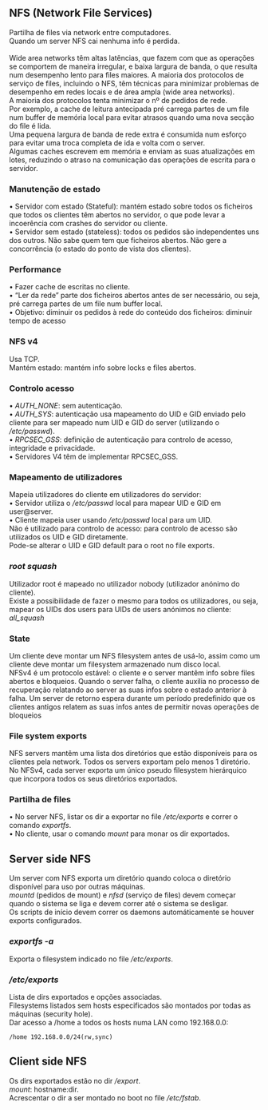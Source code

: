## NFS (Network File Services)
Partilha de files via network entre computadores.
<br />
Quando um server NFS cai nenhuma info é perdida.
<br /> <br />
Wide area networks têm altas latências, que fazem com que as operações se comportem de maneira irregular, e baixa largura de banda, o que resulta num desempenho lento para files maiores. A maioria dos protocolos de serviço de files, incluindo o NFS, têm técnicas para minimizar problemas de desempenho em redes locais e de área ampla (wide area networks).
<br />
A maioria dos protocolos tenta minimizar o nº de pedidos de rede.
<br />
Por exemplo, a cache de leitura antecipada pré carrega partes de um file num buffer de memória local para evitar atrasos quando uma nova secção do file é lida.
<br />
Uma pequena largura de banda de rede extra é consumida num esforço para evitar uma troca completa de ida e volta com o server.
<br />
Algumas caches escrevem em memória e enviam as suas atualizações em lotes, reduzindo o atraso na comunicação das operações de escrita para o servidor.

### Manutenção de estado
• Servidor com estado (Stateful): mantém estado sobre todos os ficheiros que todos os clientes têm abertos no servidor, o que pode levar a incoerência com crashes do servidor ou cliente. <br />
• Servidor sem estado (stateless): todos os pedidos são independentes uns dos outros. Não sabe quem tem que ficheiros abertos. Não gere a concorrência (o estado do ponto de vista dos clientes).

### Performance
• Fazer cache de escritas no cliente. <br />
• “Ler da rede” parte dos ficheiros abertos antes de ser necessário, ou seja, pré carrega partes de um file num buffer local. <br />
• Objetivo: diminuir os pedidos à rede do conteúdo dos ficheiros: diminuir tempo de acesso

### NFS v4
Usa TCP.
<br />
Mantém estado: mantém info sobre locks e files abertos.

### Controlo acesso
• *AUTH_NONE*: sem autenticação. <br />
• *AUTH_SYS*: autenticação usa mapeamento do UID e GID enviado pelo cliente para ser mapeado num UID e GID do server (utilizando o */etc/passwd*). <br />
• *RPCSEC_GSS*: definição de autenticação para controlo de acesso, integridade e privacidade. <br />
• Servidores V4 têm de implementar RPCSEC_GSS. <br />

### Mapeamento de utilizadores
Mapeia utilizadores do cliente em utilizadores do servidor: <br />
• Servidor utiliza o */etc/passwd* local para mapear UID e GID em user@server. <br />
• Cliente mapeia user usando */etc/passwd* local para um UID. <br />
Não é utilizado para controlo de acesso: para controlo de acesso são utilizados os UID e GID diretamente.
<br />
Pode-se alterar o UID e GID default para o root no file exports.

### *root squash*
Utilizador root é mapeado no utilizador nobody (utilizador anónimo do cliente).
<br />
Existe a possibilidade de fazer o mesmo para todos os
utilizadores, ou seja, mapear os UIDs dos users para UIDs de users anónimos no cliente: *all_squash*

### State
Um cliente deve montar um NFS filesystem antes de usá-lo, assim como um cliente deve montar um filesystem armazenado num disco local.
<br />
NFSv4 é um protocolo estável: o cliente e o server mantêm info sobre files abertos e bloqueios. Quando o server falha, o cliente auxilia no processo de recuperação relatando ao server as suas infos sobre o estado anterior à falha. Um server de retorno espera durante um período predefinido que os clientes antigos relatem as suas infos antes de permitir novas operações de bloqueios

### File system exports
NFS servers mantêm uma lista dos diretórios que estão disponíveis para os clientes pela network. Todos os servers exportam pelo menos 1 diretório.
<br />
No NFSv4, cada server exporta um único pseudo filesystem hierárquico que incorpora todos os seus diretórios exportados.

### Partilha de files
• No server NFS, listar os dir a exportar no file */etc/exports* e correr o comando *exportfs*. <br />
• No cliente, usar o comando *mount* para monar os dir exportados.

## Server side NFS
Um server com NFS exporta um diretório quando coloca o diretório disponível para uso por outras máquinas.
<br />
*mountd* (pedidos de mount) e *nfsd* (serviço de files) devem começar quando o sistema se liga e devem correr até o sistema se desligar.
<br />
Os scripts de início devem correr os daemons automáticamente se houver exports configurados.

### *exportfs -a*
Exporta o filesystem indicado no file */etc/exports*.

### */etc/exports*
Lista de dirs exportados e opções associadas.
<br />
Filesystems listados sem hosts especificados são montados por todas as máquinas (security hole).
<br />
Dar acesso a /home a todos os hosts numa LAN como 192.168.0.0:

	/home 192.168.0.0/24(rw,sync)

## Client side NFS
Os dirs exportados estão no dir */export*.
<br />
*mount*: hostname:dir.
<br />
Acrescentar o dir a ser montado no boot no file */etc/fstab*.
